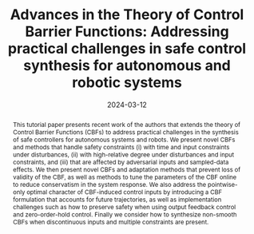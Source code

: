 ---
layout: papers
title:  "Advances in the Theory of Control Barrier Functions: Addressing practical challenges in safe control synthesis for autonomous and robotic systems"
date:   2024-03-12
image: /images/2024-advances-in-cbfs.png
venue: "Annual Reviews in Control 2024"
authors: 
    - Kunal Garg
    - James Usevitch
    - Joseph Breeden
    - Mitchell Black
    - devanshagrawal
    - Hardik Parwana
    - dimitrapanagou
link: https://doi.org/10.1016/j.arcontrol.2024.100945
arxiv: 
code: 
abstract: "This tutorial paper presents recent work of the authors that extends the theory of Control Barrier Functions (CBFs) to address practical challenges in the synthesis of safe controllers for autonomous systems and robots. We present novel CBFs and methods that handle safety constraints (i) with time and input constraints under disturbances, (ii) with high-relative degree under disturbances and input constraints, and (iii) that are affected by adversarial inputs and sampled-data effects. We then present novel CBFs and adaptation methods that prevent loss of validity of the CBF, as well as methods to tune the parameters of the CBF online to reduce conservatism in the system response. We also address the pointwise-only optimal character of CBF-induced control inputs by introducing a CBF formulation that accounts for future trajectories, as well as implementation challenges such as how to preserve safety when using output feedback control and zero-order-hold control. Finally we consider how to synthesize non-smooth CBFs when discontinuous inputs and multiple constraints are present."
excerpt: 
pdf: /pdfs/2024-advances-in-cbfs.pdf
bib: |-
  @article{garg2024advances,
    title={Advances in the Theory of Control Barrier Functions: Addressing practical challenges in safe control synthesis for autonomous and robotic systems},
    author={Garg, Kunal and Usevitch, James and Breeden, Joseph and Black, Mitchell and Agrawal, Devansh and Parwana, Hardik and Panagou, Dimitra},
    journal={Annual Reviews in Control},
    volume={57},
    pages={100945},
    year={2024},
    publisher={Elsevier}
  }
---